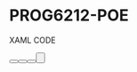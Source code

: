 # PROG6212-POE

XAML CODE

<Window x:Class="CMCS.MainWindow"
        xmlns="http://schemas.microsoft.com/winfx/2006/xaml/presentation"
        xmlns:x="http://schemas.microsoft.com/winfx/2006/xaml"
        Title="Contract Monthly Claim System" Height="600" Width="800" Background="#F0F8FF">
    <Grid>
        <TabControl>
            <!-- Lecturer Dashboard Tab -->
            <TabItem Header="Lecturer Dashboard">
                <Grid>
                    <TextBlock Text="Submit Monthly Claim" FontSize="20" FontWeight="Bold" Margin="10,10,0,0" HorizontalAlignment="Left"/>
                    <StackPanel Orientation="Vertical" HorizontalAlignment="Left" Margin="10,50,0,0">
                        <Label Content="Lecturer ID:"/>
                        <TextBox Name="LecturerIDTextBox_L" Width="200"/>
                        <Label Content="Lecturer Name:"/>
                        <TextBox Name="LecturerNameTextBox_L" Width="200"/>
                        <Label Content="Hours Worked:"/>
                        <TextBox Name="HoursWorkedTextBox_L" Width="200"/>
                        <Label Content="Hourly Rate:"/>
                        <TextBox Name="HourlyRateTextBox_L" Width="200"/>
                        <!-- New TextBox for Additional Notes -->
                        <Label Content="Additional Notes:"/>
                        <TextBox Name="AdditionalNotesTextBox_L" Width="200" Height="100" TextWrapping="Wrap" AcceptsReturn="True"/>
                        <Button Content="Upload Document" Width="150" Margin="0,10,0,0" Background="#ADD8E6" Click="UploadDocument_Click_L"/>
                        <Button Content="Submit Claim" Width="150" Margin="0,10,0,0" Background="#32CD32" Click="SubmitClaim_Click_L"/>
                    </StackPanel>
                    <TextBlock Text="Your Claims Status" FontSize="16" FontWeight="Bold" Margin="10,300,0,0" HorizontalAlignment="Left"/>
                    <TextBox Name="ClaimsStatusTextBox_L" Width="750" Height="100" Margin="10,330,0,0" IsReadOnly="True" Background="#FFFACD"/>
                </Grid>
            </TabItem>
            <!-- Coordinator/Manager Dashboard Tab -->
            <TabItem Header="Coordinator/Manager Dashboard">
                <Grid>
                    <TextBlock Text="Verify and Approve Claims" FontSize="20" FontWeight="Bold" Margin="10,10,0,0" HorizontalAlignment="Left"/>
                    <StackPanel Orientation="Vertical" HorizontalAlignment="Left" Margin="10,50,0,0">
                        <Label Content="Lecturer ID:"/>
                        <TextBox Name="LecturerIDTextBox_C" Width="200" IsReadOnly="True"/>
                        <Label Content="Lecturer Name:"/>
                        <TextBox Name="LecturerNameTextBox_C" Width="200" IsReadOnly="True"/>
                        <Label Content="Hours Worked:"/>
                        <TextBox Name="HoursWorkedTextBox_C" Width="200" IsReadOnly="True"/>
                        <Label Content="Claim Amount:"/>
                        <TextBox Name="ClaimAmountTextBox_C" Width="200" IsReadOnly="True"/>
                        <Label Content="Claim Status:"/>
                        <Label Name="ClaimStatusLabel_C" Width="200" FontSize="16" FontWeight="Bold" Content="Pending" Foreground="DarkBlue"/>
                        <!-- New TextBox for Additional Notes (ReadOnly) -->
                        <Label Content="Lecturer's Notes:"/>
                        <TextBox Name="AdditionalNotesTextBox_C" Width="200" Height="100" TextWrapping="Wrap" IsReadOnly="True" Background="#FFFACD"/>
                        <Button Content="Approve Claim" Width="150" Margin="0,10,0,0" Background="#32CD32" Click="ApproveClaim_Click"/>
                        <Button Content="Reject Claim" Width="150" Margin="0,10,0,0" Background="#FF6347" Click="RejectClaim_Click"/>
                        <!-- Progress Bar -->
                        <Label Content="Progress:"/>
                        <ProgressBar Name="ProgressBar_C" Width="200" Height="20" Value="33"/>
                    </StackPanel>
                    <TextBlock Text="All Claims" FontSize="16" FontWeight="Bold" Margin="10,300,0,0" HorizontalAlignment="Left"/>
                    <DataGrid Name="ClaimsDataGrid_C" Width="750" Height="200" Margin="10,330,0,0" ItemsSource="{Binding claims}" IsReadOnly="True"/>
                </Grid>
            </TabItem>
        </TabControl>
    </Grid>
</Window>
